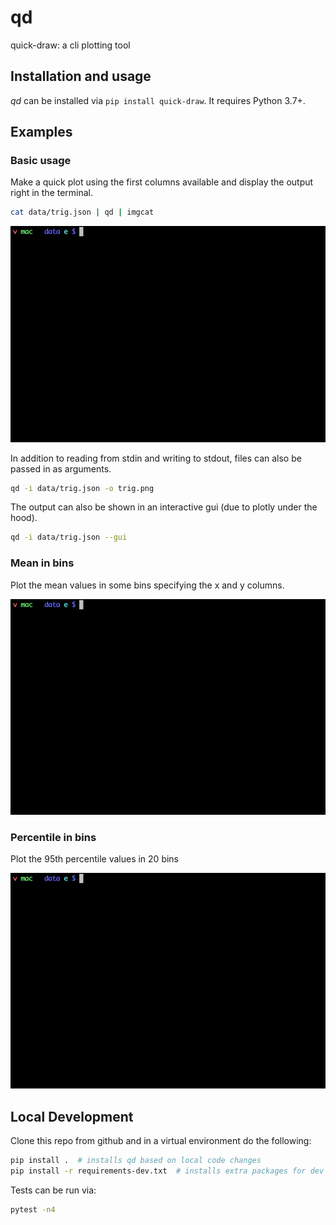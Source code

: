 # qd

quick-draw: a cli plotting tool



## Installation and usage

_qd_ can be installed via `pip install quick-draw`. It requires Python 3.7+.

## Examples

### Basic usage

Make a quick plot using the first columns available and display the output right in the
terminal.

```bash
cat data/trig.json | qd | imgcat
```
<a><img src="https://raw.githubusercontent.com/velicanu/qd/master/media/qd_basic.gif" width="600"></a>

In addition to reading from stdin and writing to stdout, files can also be passed in as
arguments.

```bash
qd -i data/trig.json -o trig.png
```

The output can also be shown in an interactive gui (due to plotly under the hood).

```bash
qd -i data/trig.json --gui
```

### Mean in bins

Plot the mean values in some bins specifying the x and y columns.

![qd-mean](./media/qd_mean.gif)

### Percentile in bins

Plot the 95th percentile values in 20 bins

![qd-quant](./media/qd_quant.gif)

## Local Development

Clone this repo from github and in a virtual environment do the following:

```bash
pip install .  # installs qd based on local code changes
pip install -r requirements-dev.txt  # installs extra packages for dev and testing
```

Tests can be run via:

```bash
pytest -n4
```
